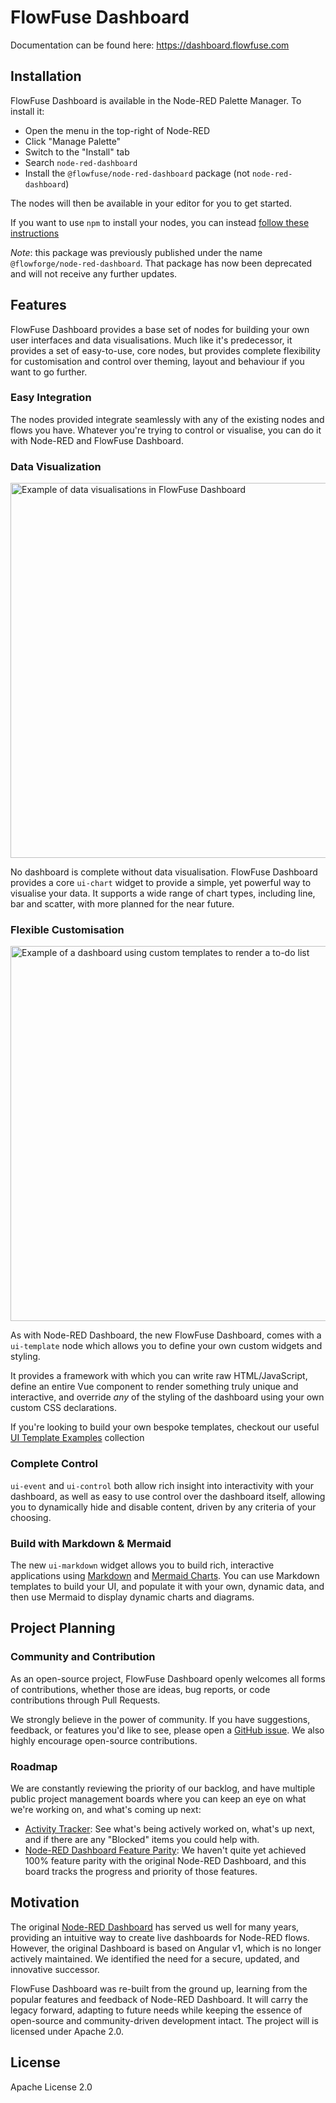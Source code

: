 # FlowFuse Dashboard

Documentation can be found here: https://dashboard.flowfuse.com

## Installation

FlowFuse Dashboard is available in the Node-RED Palette Manager. To install it:

- Open the menu in the top-right of Node-RED
- Click "Manage Palette"
- Switch to the "Install" tab
- Search `node-red-dashboard`
- Install the `@flowfuse/node-red-dashboard` package (not `node-red-dashboard`)

The nodes will then be available in your editor for you to get started.

If you want to use `npm` to install your nodes, you can instead [follow these instructions](https://nodered.org/docs/user-guide/runtime/adding-nodes)

*Note*: this package was previously published under the name `@flowforge/node-red-dashboard`. That package has now been deprecated and will not receive any further updates.

## Features

FlowFuse Dashboard provides a base set of nodes for building your own user interfaces and data visualisations. Much like it's predecessor, it provides a set of easy-to-use, core nodes, but provides complete flexibility for customisation and control over theming, layout and behaviour if you want to go further.

### Easy Integration

The nodes provided integrate seamlessly with any of the existing nodes and flows you have. Whatever you're trying to control or visualise, you can do it with Node-RED and FlowFuse Dashboard.

### Data Visualization

<img width="600" alt="Example of data visualisations in FlowFuse Dashboard" src="https://github.com/FlowFuse/node-red-dashboard/assets/99246719/48da3687-bebd-4e2a-88b5-6abe2af4fc46">

No dashboard is complete without data visualisation. FlowFuse Dashboard provides a core `ui-chart` widget to provide a simple, yet powerful way to visualise your data. It supports a wide range of chart types, including line, bar and scatter, with more planned for the near future.

### Flexible Customisation

<img width="600" alt="Example of a dashboard using custom templates to render a to-do list" src="https://github.com/FlowFuse/node-red-dashboard/assets/99246719/10d2b81b-8dfe-4597-84c8-03c1776287d5">

As with Node-RED Dashboard, the new FlowFuse Dashboard, comes with a `ui-template` node which allows you to define your own custom widgets and styling. 

It provides a framework with which you can write raw HTML/JavaScript, define an entire Vue component to render something truly unique and interactive, and override _any_ of the styling of the dashboard using your own custom CSS declarations.

If you're looking to build your own bespoke templates, checkout our useful [UI Template Examples](https://dashboard.flowfuse.com/user/template-examples.html) collection

### Complete Control

`ui-event` and `ui-control` both allow rich insight into interactivity with your dashboard, as well as easy to use control over the dashboard itself, allowing you to dynamically hide and disable content, driven by any criteria of your choosing.

### Build with Markdown & Mermaid

The new `ui-markdown` widget allows you to build rich, interactive applications using [Markdown](https://www.markdownguide.org/) and [Mermaid Charts](https://mermaid.js.org/). You can use Markdown templates to build your UI, and populate it with your own, dynamic data, and then use Mermaid to display dynamic charts and diagrams.

## Project Planning

### Community and Contribution

As an open-source project, FlowFuse Dashboard openly welcomes all forms of contributions, whether those are ideas, bug reports, or code contributions through Pull Requests. 

We strongly believe in the power of community. If you have suggestions, feedback, or features you'd like to see, please open a [GitHub issue](https://github.com/FlowFuse/node-red-dashboard/issues/new/choose). We also highly encourage open-source contributions.

### Roadmap

We are constantly reviewing the priority of our backlog, and have multiple public project management boards where you can keep an eye on what we're working on, and what's coming up next:

- [Activity Tracker](https://github.com/orgs/FlowFuse/projects/15/views/1): See what's being actively worked on, what's up next, and if there are any "Blocked" items you could help with.
- [Node-RED Dashboard Feature Parity](https://github.com/orgs/FlowFuse/projects/15/views/5): We haven't quite yet achieved 100% feature parity with the original Node-RED Dashboard, and this board tracks the progress and priority of those features.

## Motivation

The original [Node-RED Dashboard](https://github.com/node-red/node-red-dashboard) has served us well for many years, providing an intuitive way to create live dashboards for Node-RED flows. However, the original Dashboard is based on Angular v1, which is no longer actively maintained. We identified the need for a secure, updated, and innovative successor.

FlowFuse Dashboard was re-built from the ground up, learning from the popular features and feedback of Node-RED Dashboard. It will carry the legacy forward, adapting to future needs while keeping the essence of open-source and community-driven development intact. The project will is licensed under Apache 2.0.

## License

Apache License 2.0
